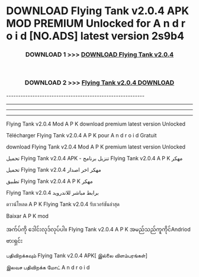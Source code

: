 # DOWNLOAD Flying Tank v2.0.4 APK MOD PREMIUM Unlocked for A n d r o i d [NO.ADS] latest version 2s9b4 



<div align="center">

<h3>DOWNLOAD 1 >>> <a href="https://getmod2.web.app/?judul=Flying Tank v2.0.4">DOWNLOAD Flying Tank v2.0.4</a></h3><br>

<h3>DOWNLOAD 2 >>> <a href="https://getmod2.web.app/?judul=Flying Tank v2.0.4">Flying Tank v2.0.4 DOWNLOAD </a></h3>

</div>
----------------------------------------------------------

----------------------------------------------------------

----------------------------------------------------------

----------------------------------------------------------

Flying Tank v2.0.4 Mod A P K download premium latest version Unlocked

Télécharger Flying Tank v2.0.4 A P K pour A n d r o i d Gratuit

download Flying Tank v2.0.4 Mod A P K premium latest version Unlocked

تحميل Flying Tank v2.0.4 APK - تنزيل برنامج Flying Tank v2.0.4 A P K مهكر

تحميل Flying Tank v2.0.4 مهكر اخر اصدار

تطبيق Flying Tank v2.0.4 A P K مهكر

Flying Tank v2.0.4 برابط مباشر للاندرويد

ดาวน์โหลด A P K Flying Tank v2.0.4 รับเวอร์ชันล่าสุด

Baixar A P K mod

အက်ပ်ကို ဒေါင်းလုဒ်လုပ်ပါ။ Flying Tank v2.0.4 A P K အမည်သည်ကူကိုင်Andriod ဗားရှင်း

பதிவிறக்கவும் Flying Tank v2.0.4 APK[ இல்லை விளம்பரங்கள்] 
 
இலவச பதிவிறக்க மோட் A n d r o i d



